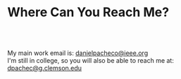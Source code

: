   <h1><strong>Where Can You Reach Me?</strong></h1>
  <br /><br />
  <p>
    My main work email is:
    <a href="mailto:danielpacheco@ieee.org">danielpacheco@ieee.org</a><br />
    I'm still in college, so you will also be able to reach me at:
    <a href="mailto:dpachec@g.clemson.edu">dpachec@g.clemson.edu</a>
  </p>
